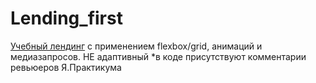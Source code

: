 # Lending_first


[Учебный лендинг](https://bortsg.github.io/Lending_first.github.io/) с применением flexbox/grid, анимаций и медиазапросов. НЕ адаптивный
*в коде присутствуют комментарии ревьюеров Я.Практикума
